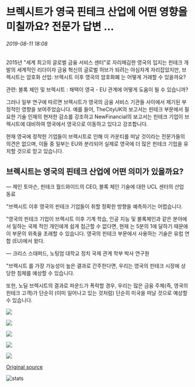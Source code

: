 # 브렉시트가 영국 핀테크 산업에 어떤 영향을 미칠까요? 전문가 답변 ...

###### 2019-08-11 18:08

2015년 "세계 최고의 글로벌 금융 서비스 센터"로 자리매김한 영국의 입지는 핀테크 개발의 세계적인 리더이자 금융 혁신의 글로벌 허브가 되려는 야심차게 자리잡았지만, 브렉시트는 암호화 산업: 브렉시트 이후 영국의 암호화폐 는 어떻게 거래할 수 있을까요?

관련: 블록 체인 및 브렉시트 : 채택이 영국 - EU 관계에 어떻게 도움이 될 수 있습니까?

그러나 일부 연구에 따르면 브렉시트가 영국의 금융 서비스 기관들 사이에서 제기된 부정적인 영향을 보여주었습니다. 예를 들어, TheCityUK의 보고서는 핀테크 부문에서 필요한 기술 인재의 현저한 감소를 강조하고 NewFinancial의 보고서는 핀테크 기업이 브렉시트에 대비하여 영국에서 영국으로 이동하고 있다고 강조합니다.

현재 영국에 정착한 기업들이 브렉시트로 인해 이 카운티를 떠날 것이라는 전문가들의 의견은 없으며, 이들 중 일부는 EU와 분리되어 실제로 영국에 더 많은 핀테크 기업을 유치할 것으로 믿고 있습니다.

## 브렉시트는 영국의 핀테크 산업에 어떤 의미가 있을까요?

— 제인 토마슨, 핀테크 월드와이드의 CEO, 블록 체인 기술에 대한 UCL 센터의 산업 동료

"브렉시트 이후 영국의 핀테크 기업들이 취할 정확한 방향을 예측하기는 어렵습니다.

"영국의 핀테크 기업이 브렉시트 이후 기계 학습, 인공 지능 및 블록체인과 같은 분야에서 일하는 국제 적인 개인에게 쉽게 접근할 수 없다면, 현재 는 5분의 1에 달하기 때문에 이 부문의 위축을 초래할 수 있습니다. 영국의 핀테크 부문에서 사용하는 기술은 유럽 연합 (EU)에서 왔다.

— 크리스 스태퍼드, 노팅엄 대학교 정치 국제 관계 학부 박사 연구원

"브렉시트 를 가장 가능성이 높은 결과로 간주한다면, 우리는 영국의 핀테크 시장에 상당한 침체를 예상할 수 있습니다.

또한, 노딜 브렉시트의 결과로 파운드가 폭락할 경우, 우리는 많은 금융 주체(즉, 영국의 핀테크 고객)가 단순히 (이미 일어나고 있는 것처럼) 단순히 미국을 떠날 것으로 예상할 수 있습니다.

![](https://s3.cointelegraph.com/storage/uploads/view/9923d23a507e20c443a74b204a3badbe.jpg)

![](https://s3.cointelegraph.com/storage/uploads/view/47f86f2d5297c8af4e222f50b1459dc3.jpg)

![](https://s3.cointelegraph.com/storage/uploads/view/042b152b4fa5753a3d840713417bb18d.jpg)

![](https://s3.cointelegraph.com/storage/uploads/view/95b3eb862bc72025942239d2c72a879f.jpg)

![](https://s3.cointelegraph.com/storage/uploads/view/7f48f005f319405bf7a5045bf1db0dc0.jpg)

[Original source](https://cointelegraph.com/news/how-brexit-will-affect-the-uk-fintech-industry-experts-answer)

![stats](https://c.statcounter.com/11760860/0/a89fa40b/1/ "stats")